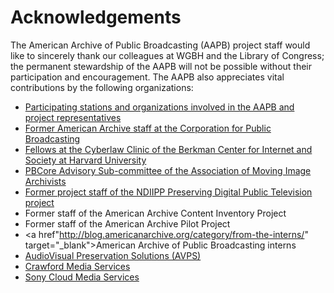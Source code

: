 # Acknowledgements

The American Archive of Public Broadcasting (AAPB) project staff would like to 
sincerely thank our colleagues at WGBH and the Library of Congress; the permanent 
stewardship of the AAPB will not be possible without their participation and 
encouragement. The AAPB also appreciates vital contributions by the following 
organizations:

- <a href="/participating-orgs" target="_blank">Participating stations and organizations involved in the AAPB and project representatives</a>
- <a href="http://cpb.org/" target="_blank">Former American Archive staff at the Corporation for Public Broadcasting</a>
- <a href="https://cyber.law.harvard.edu/teaching/cyberlawclinic" target="_blank">Fellows at the Cyberlaw Clinic of the Berkman Center for Internet and Society at Harvard University</a>
- <a href="http://blog.americanarchive.org/2014/03/18/pbcore-is-back-in-action/" target="_blank">PBCore Advisory Sub-committee of the Association of Moving Image Archivists</a>
- <a href="http://www.digitalpreservation.gov/partners/documents/pdpt_finalreport0610.pdf" target="_blank">Former project staff of the NDIIPP Preserving Digital Public Television project</a>
- Former staff of the American Archive Content Inventory Project
- Former staff of the American Archive Pilot Project
- <a href"http://blog.americanarchive.org/category/from-the-interns/" target="_blank">American Archive of Public Broadcasting interns</a>
- <a href="http://www.avpreserve.com/" target="_blank">AudioVisual Preservation Solutions (AVPS)</a>
- <a href="http://crawford.com/" target="_blank">Crawford Media Services</a>
- <a href="https://www.sonymcs.com/" target="_blank">Sony Cloud Media Services</a>
